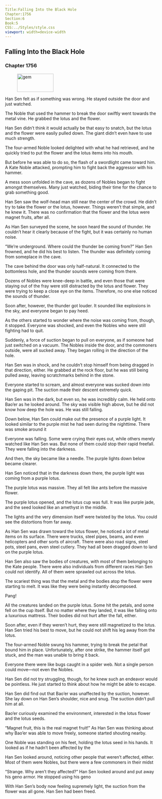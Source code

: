 ```yaml
---
Title:Falling Into the Black Hole 
Chapter:1756 
Section:6 
Book:5 
CSS:../Styles/style.css 
viewport: width=device-width
---
```

  
## Falling Into the Black Hole
### Chapter 1756
  
<figure>
	<img src="../Images/gem.gif" alt="gem" id="gem" width="120" height="60" />
</figure>
  

  
Han Sen felt as if something was wrong. He stayed outside the door and just watched.

The Noble that used the hammer to break the door swiftly went towards the metal vine. He grabbed the lotus and the flower.

Han Sen didn’t think it would actually be that easy to snatch, but the lotus and the flower were easily pulled down. The giant didn’t even have to use much strength.

The four-armed Noble looked delighted with what he had retrieved, and he quickly tried to put the flower and the lotus items into his mouth.

But before he was able to do so, the flash of a swordlight came toward him. A Kate Noble attacked, prompting him to fight back the aggressor with his hammer.

A mess soon unfolded in the cave, as dozens of Nobles began to fight amongst themselves. Many just watched, biding their time for the chance to grab something good.

Han Sen saw the wolf-head man still near the center of the crowd. He didn’t try to take the flower or the lotus, however. Things weren’t that simple, and he knew it. There was no confirmation that the flower and the lotus were magnet fruits, after all.

As Han Sen surveyed the scene, he soon heard the sound of thunder. He couldn’t hear it clearly because of the fight, but it was certainly no human noise.

“We’re underground. Where could the thunder be coming from?” Han Sen frowned, and he did his best to listen. The thunder was definitely coming from someplace in the cave.

The cave behind the door was only half-natural. It connected to the bottomless hole, and the thunder sounds were coming from there.

Dozens of Nobles were knee-deep in battle, and even those that were staying out of the fray were still distracted by the lotus and flower. They were trying to keep a close eye on the items. Therefore, no one else noticed the sounds of thunder.

Soon after, however, the thunder got louder. It sounded like explosions in the sky, and everyone began to pay heed.

As the others started to wonder where the noise was coming from, though, it stopped. Everyone was shocked, and even the Nobles who were still fighting had to quit.

Suddenly, a force of suction began to pull on everyone, as if someone had just switched on a vacuum. The Nobles inside the door, and the commoners outside, were all sucked away. They began rolling in the direction of the hole.

Han Sen was in shock, and he couldn’t stop himself from being dragged in that direction, either. He grabbed at the rock floor, but he was still being pulled away, leaving scratchmarks behind in the stone.

Everyone started to scream, and almost everyone was sucked down into the gaping pit. The suction made their descent extremely quick.

Han Sen was in the dark, but even so, he was incredibly calm. He held onto Bao’er as he looked around. The sky was visible high above, but he did not know how deep the hole was. He was still falling.

Down below, Han Sen could make out the presence of a purple light. It looked similar to the purple mist he had seen during the nighttime. There was smoke around it

Everyone was falling. Some were crying their eyes out, while others merely watched like Han Sen was. But none of them could stop their rapid freefall. They were falling into the darkness.

And then, the sky became like a needle. The purple lights down below became clearer.

Han Sen noticed that in the darkness down there, the purple light was coming from a purple lotus.

The purple lotus was massive. They all felt like ants before the massive flower.

The purple lotus opened, and the lotus cup was full. It was like purple jade, and the seed looked like an amethyst in the middle.

The lights and the very dimension itself were twisted by the lotus. You could see the distortions from far away.

As Han Sen was drawn toward the lotus flower, he noticed a lot of metal items on its surface. There were trucks, steel pipes, beams, and even helicopters and other sorts of aircraft. There were also road signs, steel pots, steel pans, even steel cutlery. They had all been dragged down to land on the purple lotus.

Han Sen also saw the bodies of creatures, with most of them belonging to the Kate people. There were also individuals from different races Han Sen could not identify. All of them were sprawled out across the lotus.

The scariest thing was that the metal and the bodies atop the flower were starting to melt. It was like they were being instantly decomposed.

Pang!

All the creatures landed on the purple lotus. Some hit the petals, and some fell on the cup itself. But no matter where they landed, it was like falling onto a luxurious mattress. Their bodies did not hurt after the fall, either.

Soon after, even if they weren’t hurt, they were still magnetized to the lotus. Han Sen tried his best to move, but he could not shift his leg away from the lotus.

The four-armed Noble swung his hammer, trying to break the petal that bound him in place. Unfortunately, after one strike, the hammer itself got stuck, and the man was unable to bring it back.

Everyone there were like bugs caught in a spider web. Not a single person could move—not even the Nobles.

Han Sen did not try struggling, though, for he knew such an endeavor would be pointless. He just started to think about how he might be able to escape.

Han Sen did find out that Bao’er was unaffected by the suction, however. She lay down on Han Sen’s shoulder, nice and snug. The suction didn’t pull him at all.

Bao’er curiously examined the environment, interested in the lotus flower and the lotus seeds.

“Magnet fruit, this is the real magnet fruit!” As Han Sen was thinking about why Bao’er was able to move freely, someone started shouting nearby.

One Noble was standing on his feet, holding the lotus seed in his hands. It looked as if he hadn’t been affected by the

Han Sen looked around, noticing other people that weren’t affected, either. Most of them were Nobles, but there were a few commoners in their midst

“Strange. Why aren’t they affected?” Han Sen looked around and put away his geno armor. He stopped using his geno

With Han Sen’s body now feeling supremely light, the suction from the flower was all gone. Han Sen had been freed.
